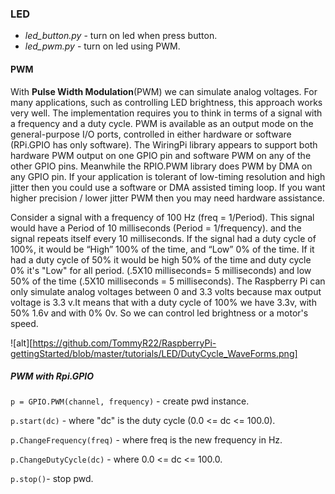 ### LED
* *led_button.py* - turn on led when press button. 
* *led_pwm.py* - turn on led using PWM.

#### PWM
With **Pulse Width Modulation**(PWM) we can simulate analog voltages.
For many applications, such as controlling LED brightness, this approach works very well.
The implementation requires you to think in terms of a signal with a frequency and a duty cycle.
PWM is available as an output mode on the general-purpose I/O ports, controlled in either hardware or software (RPi.GPIO has only software).
The WiringPi library appears to support both hardware PWM output on one GPIO pin and software PWM on any of the other GPIO pins. Meanwhile the RPIO.PWM library does PWM by DMA on any GPIO pin.
If your application is tolerant of low-timing resolution and high jitter then you could use a software or DMA assisted timing loop. If you want higher precision / lower jitter PWM then you may need hardware assistance.

Consider a signal with a frequency of 100 Hz (freq = 1/Period). This signal would have a Period of 10 milliseconds (Period = 1/frequency). 
and the signal repeats itself every 10 milliseconds. If the signal had a duty cycle of 100%, it would be “High” 100% of the time, and “Low” 0% of the time. If it had a duty cycle of 50% it would be high 50% of the time and duty cycle 0% it's "Low" for all period.
(.5X10 milliseconds= 5 milliseconds) and low 50% of the time (.5X10 milliseconds = 5 milliseconds).
The Raspberry Pi can only simulate analog voltages between 0 and 3.3 volts because max output voltage is 3.3 v.It means that with a duty cycle of 100% we have 3.3v, with 50% 1.6v and with 0% 0v. So we can control led brightness or a motor's speed.

![alt][https://github.com/TommyR22/RaspberryPi-gettingStarted/blob/master/tutorials/LED/DutyCycle_WaveForms.png]


##### PWM with Rpi.GPIO
`p = GPIO.PWM(channel, frequency)` - create pwd instance.

`p.start(dc)` - where "dc" is the duty cycle (0.0 <= dc <= 100.0).

`p.ChangeFrequency(freq)` - where freq is the new frequency in Hz.

`p.ChangeDutyCycle(dc)` - where 0.0 <= dc <= 100.0.

`p.stop()`- stop pwd.








